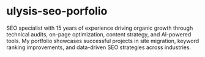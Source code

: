 # ulysis-seo-porfolio
SEO specialist with 15 years of experience driving organic growth through technical audits, on-page optimization, content strategy, and AI-powered tools. My portfolio showcases successful projects in site migration, keyword ranking improvements, and data-driven SEO strategies across industries.
